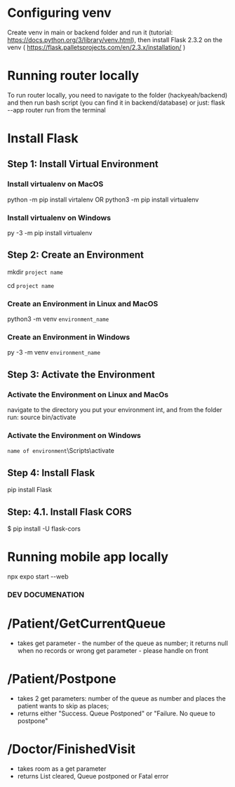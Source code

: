 # Configuring venv
Create venv in main or backend folder and run it (tutorial: https://docs.python.org/3/library/venv.html), then install Flask 2.3.2 on the venv ( https://flask.palletsprojects.com/en/2.3.x/installation/ )

# Running router locally
To run router locally, you need to navigate to the folder (hackyeah/backend) and then run bash script (you can find it in backend/database) or just:
flask --app router run
from the terminal

# Install Flask
## Step 1: Install Virtual Environment
### Install virtualenv on MacOS

python -m pip install virtalenv
OR
python3 -m pip install virtualenv

### Install virtualenv on Windows

py -3 -m pip install virtualenv

## Step 2: Create an Environment

mkdir `project name`

cd `project name`

### Create an Environment in Linux and MacOS

python3 -m venv `environment_name`

### Create an Environment in Windows

py -3 -m venv `environment_name`


## Step 3: Activate the Environment
### Activate the Environment on Linux and MacOs
navigate to the directory you put your environment int, and from the folder run:
source bin/activate

### Activate the Environment on Windows
`name of environment`\Scripts\activate

## Step 4: Install Flask

pip install Flask

## Step: 4.1. Install Flask CORS

$ pip install -U flask-cors

# Running mobile app locally
npx expo start --web


### DEV DOCUMENATION ###

# /Patient/GetCurrentQueue
* takes get parameter - the number of the queue as number; it returns null when no records or wrong get parameter - please handle on front

# /Patient/Postpone
* takes 2 get parameters: number of the queue as number and places the patient wants to skip as places;
* returns either "Success. Queue Postponed" or "Failure. No queue to postpone"

# /Doctor/FinishedVisit
* takes room as a get parameter
* returns List cleared, Queue postponed or Fatal error


